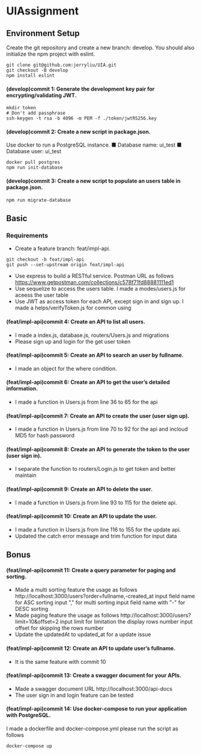 # UIAssignment
## Environment Setup
Create the git repository and create a new branch: develop. 
You should also initialize the npm project with eslint.
```
git clone git@github.com:jerryliu/UIA.git
git checkout -B develop
npm install eslint
```

#### (develop)commit 1: Generate the development key pair for encrypting/validating JWT.
```
mkdir token
# Don't add passphrase
ssh-keygen -t rsa -b 4096 -m PEM -f ./token/jwtRS256.key
```
#### (develop)commit 2: Create a new script in package.json.
Use docker to run a PostgreSQL instance.
■ Database name: ui_test
■ Database user: ui_test
```
docker pull postgres
npm run init-database
```
#### (develop)commit 3: Create a new script to populate an users table in package.json.
```
npm run migrate-database
```
## Basic
### Requirements
* Create a feature branch: feat/impl-api.
```
git checkout -b feat/impl-api
git push --set-upstream origin feat/impl-api
```
* Use express to build a RESTful service.
Postman URL as follows https://www.getpostman.com/collections/c578f71fd88881111ed1
* Use sequelize to access the users table.
I made a modes/users.js for aceess the user table 
* Use JWT as access token for each API, except sign in and sign up.
I made a helps/verifyToken.js for common using
#### (feat/impl-api)commit 4: Create an API to list all users.
* I made a index.js, database.js, routers/Users.js and migrations 
* Please sign up and login for the get user token
#### (feat/impl-api)commit 5: Create an API to search an user by fullname.
* I made an object for the where condition.
#### (feat/impl-api)commit 6: Create an API to get the user’s detailed information.
* I made a function in Users.js from line 36 to 65 for the api
#### (feat/impl-api)commit 7: Create an API to create the user (user sign up).
* I made a function in Users.js from line 70 to 92 for the api and incloud MD5 for hash password
#### (feat/impl-api)commit 8: Create an API to generate the token to the user (user sign in).
* I separate the function to routers/Login.js to get token and better maintain
#### (feat/impl-api)commit 9: Create an API to delete the user.
* I made a function in Users.js from line 93 to 115 for the delete api.
#### (feat/impl-api)commit 10: Create an API to update the user.
* I made a function in Users.js from line 116 to 155 for the update api.
* Updated the catch error message and trim function for input data

## Bonus
#### (feat/impl-api)commit 11: Create a query parameter for paging and sorting.
* Made a multi sorting feature the usage as follows http://localhost:3000/users?order=fullname,-created_at
input field name for ASC sorting 
input "," for multi sorting
input field name with "-" for DESC sorting
* Made paging feature the usage as follows
http://localhost:3000/users?limit=10&offset=2
input limit for limitation the display rows number
input offset for skipping the rows number 
* Update the  updatedAt to updated_at for a update issue

#### (feat/impl-api)commit 12: Create an API to update user’s fullname.
* It is the same feature with commit 10
#### (feat/impl-api)commit 13: Create a swagger document for your APIs.
* Made a swagger document URL http://localhost:3000/api-docs
* The user sign in and login feature can be tested 

#### (feat/impl-api)commit 14: Use docker-compose to run your application with PostgreSQL.
I made a dockerfile and docker-compose.yml 
please run the script as follows
```
docker-compose up
```